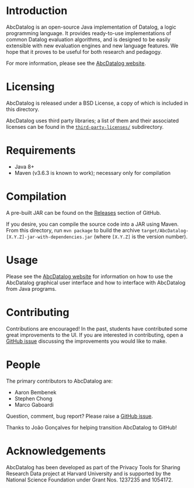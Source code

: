 # Introduction

AbcDatalog is an open-source Java implementation of Datalog, a logic
programming language. It provides ready-to-use implementations of common
Datalog evaluation algorithms, and is designed to be easily extensible with new
evaluation engines and new language features. We hope that it proves to be
useful for both research and pedagogy.

For more information, please see the
[AbcDatalog website](https://abcdatalog.seas.harvard.edu/).

# Licensing

AbcDatalog is released under a BSD License, a copy of which is included in this
directory.

AbcDatalog uses third party libraries; a list of them and their associated
licenses can be found in the [`third-party-licenses/`](third-party-licenses/)
subdirectory.

# Requirements

* Java 8+
* Maven (v3.6.3 is known to work); necessary only for compilation

# Compilation

A pre-built JAR can be found on the
[Releases](https://github.com/HarvardPL/AbcDatalog/releases) section of GitHub.

If you desire, you can compile the source code into a JAR using Maven. From
this directory, run `mvn package` to build the archive
`target/AbcDatalog-[X.Y.Z]-jar-with-dependencies.jar` (where `[X.Y.Z]` is the
version number).

# Usage

Please see the [AbcDatalog website](https://abcdatalog.seas.harvard.edu/) for
information on how to use the AbcDatalog graphical user interface and how to
interface with AbcDatalog from Java programs.

# Contributing

Contributions are encouraged!
In the past, students have contributed some great improvements to the UI.
If you are interested in contributing, open a [GitHub issue](https://github.com/HarvardPL/AbcDatalog/issues) discussing the improvements you would like to make.

# People

The primary contributors to AbcDatalog are:

* Aaron Bembenek
* Stephen Chong
* Marco Gaboardi

Question, comment, bug report? Please raise a [GitHub issue](https://github.com/HarvardPL/AbcDatalog/issues).

Thanks to João Gonçalves for helping transition AbcDatalog to GitHub!

# Acknowledgements

AbcDatalog has been developed as part of the Privacy Tools for Sharing Research
Data project at Harvard University and is supported by the National Science
Foundation under Grant Nos. 1237235 and 1054172.
